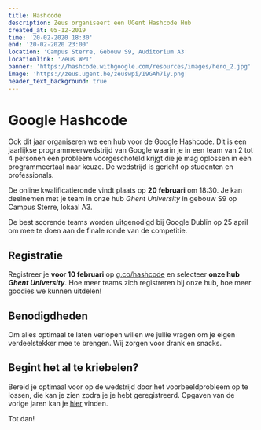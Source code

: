 ```yaml
---
title: Hashcode
description: Zeus organiseert een UGent Hashcode Hub
created_at: 05-12-2019
time: '20-02-2020 18:30'
end: '20-02-2020 23:00'
location: 'Campus Sterre, Gebouw S9, Auditorium A3'
locationlink: 'Zeus WPI'
banner: 'https://hashcode.withgoogle.com/resources/images/hero_2.jpg'
image: 'https://zeus.ugent.be/zeuswpi/I9GAh7iy.png'
header_text_background: true
---
```


# Google Hashcode

Ook dit jaar organiseren we een hub voor de Google Hashcode. Dit is een jaarlijkse programmeerwedstrijd van Google waarin je in een team van 2 tot 4 personen een probleem voorgeschoteld krijgt die je mag oplossen in een programmeertaal naar keuze. De wedstrijd is gericht op studenten en professionals.

De online kwalificatieronde vindt plaats op **20 februari** om 18:30. Je kan deelnemen met je team in onze hub _Ghent University_ in gebouw S9 op Campus Sterre, lokaal A3.

De best scorende teams worden uitgenodigd bij Google Dublin op 25 april om mee te doen aan de finale ronde van de competitie.

## Registratie

Registreer je **voor 10 februari** op [g.co/hashcode](https://g.co/hashcode) en selecteer **onze hub _Ghent University_**. Hoe meer teams zich registreren bij onze hub, hoe meer goodies we kunnen uitdelen!

## Benodigdheden

Om alles optimaal te laten verlopen willen we jullie vragen om je eigen verdeelstekker mee te brengen. Wij zorgen voor drank en snacks.

## Begint het al te kriebelen?

Bereid je optimaal voor op de wedstrijd door het voorbeeldprobleem op te lossen, die kan je zien zodra je je hebt geregistreerd. Opgaven van de vorige jaren kan je [hier](https://hashcode.withgoogle.com/past_editions.html) vinden.

Tot dan!
